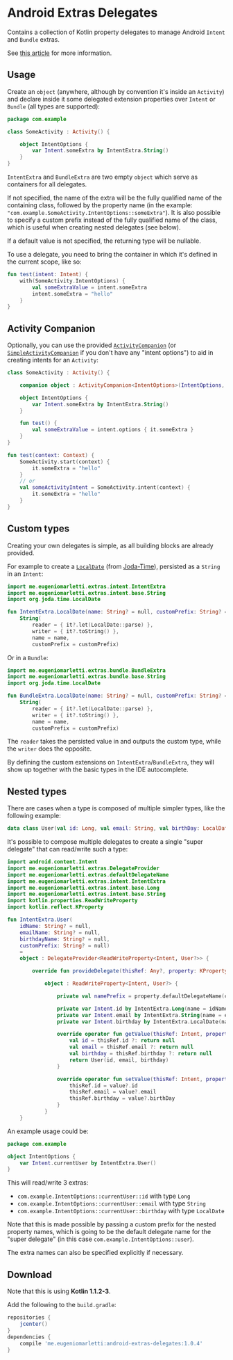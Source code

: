 Android Extras Delegates
========================

Contains a collection of Kotlin property delegates to manage Android `Intent` and `Bundle` extras.

See [this article](https://medium.com/@workingkills/you-wont-believe-this-one-weird-trick-to-handle-android-intent-extras-with-kotlin-845ecf09e0e9) for more information.

Usage
-----

Create an `object` (anywhere, although by convention it's inside an `Activity`) and declare inside it some delegated extension properties over `Intent` or `Bundle` (all types are supported):

```kotlin
package com.example

class SomeActivity : Activity() {

    object IntentOptions {
        var Intent.someExtra by IntentExtra.String()
    }
}
```

`IntentExtra` and `BundleExtra` are two empty `object` which serve as containers for all delegates.

If not specified, the name of the extra will be the fully qualified name of the containing class, followed by the property name (in the example: `"com.example.SomeActivity.IntentOptions::someExtra"`).
It is also possible to specify a custom prefix instead of the fully qualified name of the class, which is useful when creating nested delegates (see below).

If a default value is not specified, the returning type will be nullable.

To use a delegate, you need to bring the container in which it's defined in the current scope, like so:

```kotlin
fun test(intent: Intent) {
    with(SomeActivity.IntentOptions) {
        val someExtraValue = intent.someExtra
        intent.someExtra = "hello"
    }
}
```

Activity Companion
------------------

Optionally, you can use the provided [`ActivityCompanion`](https://github.com/Takhion/android-extras-delegates/blob/master/library/src/main/java/me/eugeniomarletti/extras/ActivityCompanion.kt#L21-L35) (or [`SimpleActivityCompanion`](/library/src/main/java/me/eugeniomarletti/extras/ActivityCompanion.kt#L10-L19) if you don't have any "intent options") to aid in creating intents for an `Activity`:

```kotlin
class SomeActivity : Activity() {

    companion object : ActivityCompanion<IntentOptions>(IntentOptions, SomeActivity::class)

    object IntentOptions {
        var Intent.someExtra by IntentExtra.String()
    }

    fun test() {
        val someExtraValue = intent.options { it.someExtra }
    }
}

fun test(context: Context) {
    SomeActivity.start(context) {
        it.someExtra = "hello"
    }
    // or
    val someActivityIntent = SomeActivity.intent(context) {
        it.someExtra = "hello"
    }
}
```

Custom types
------------

Creating your own delegates is simple, as all building blocks are already provided.

For example to create a [`LocalDate`](http://joda-time.sourceforge.net/apidocs/org/joda/time/LocalDate.html) (from [Joda-Time](http://www.joda.org/joda-time)), persisted as a `String` in an `Intent`:

```kotlin
import me.eugeniomarletti.extras.intent.IntentExtra
import me.eugeniomarletti.extras.intent.base.String
import org.joda.time.LocalDate

fun IntentExtra.LocalDate(name: String? = null, customPrefix: String? = null) =
    String(
        reader = { it?.let(LocalDate::parse) },
        writer = { it?.toString() },
        name = name,
        customPrefix = customPrefix)
```

Or in a `Bundle`:

```kotlin
import me.eugeniomarletti.extras.bundle.BundleExtra
import me.eugeniomarletti.extras.bundle.base.String
import org.joda.time.LocalDate

fun BundleExtra.LocalDate(name: String? = null, customPrefix: String? = null) =
    String(
        reader = { it?.let(LocalDate::parse) },
        writer = { it?.toString() },
        name = name,
        customPrefix = customPrefix)
```

The `reader` takes the persisted value in and outputs the custom type, while the `writer` does the opposite.

By defining the custom extensions on `IntentExtra`/`BundleExtra`, they will show up together with the basic types in the IDE autocomplete.

Nested types
------------

There are cases when a type is composed of multiple simpler types, like the following example:

```kotlin
data class User(val id: Long, val email: String, val birthDay: LocalDate)
```

It's possible to compose multiple delegates to create a single "super delegate" that can read/write such a type:

```kotlin
import android.content.Intent
import me.eugeniomarletti.extras.DelegateProvider
import me.eugeniomarletti.extras.defaultDelegateName
import me.eugeniomarletti.extras.intent.IntentExtra
import me.eugeniomarletti.extras.intent.base.Long
import me.eugeniomarletti.extras.intent.base.String
import kotlin.properties.ReadWriteProperty
import kotlin.reflect.KProperty

fun IntentExtra.User(
    idName: String? = null,
    emailName: String? = null,
    birthdayName: String? = null,
    customPrefix: String? = null)
    =
    object : DelegateProvider<ReadWriteProperty<Intent, User?>> {

        override fun provideDelegate(thisRef: Any?, property: KProperty<*>) =

            object : ReadWriteProperty<Intent, User?> {

                private val namePrefix = property.defaultDelegateName(customPrefix)

                private var Intent.id by IntentExtra.Long(name = idName, customPrefix = namePrefix)
                private var Intent.email by IntentExtra.String(name = emailName, customPrefix = namePrefix)
                private var Intent.birthday by IntentExtra.LocalDate(name = birthdayName, customPrefix = namePrefix)

                override operator fun getValue(thisRef: Intent, property: KProperty<*>): User? {
                    val id = thisRef.id ?: return null
                    val email = thisRef.email ?: return null
                    val birthday = thisRef.birthday ?: return null
                    return User(id, email, birthday)
                }

                override operator fun setValue(thisRef: Intent, property: KProperty<*>, value: User?) {
                    thisRef.id = value?.id
                    thisRef.email = value?.email
                    thisRef.birthday = value?.birthDay
                }
            }
    }
```

An example usage could be:

```kotlin
package com.example

object IntentOptions {
    var Intent.currentUser by IntentExtra.User()
}
```

This will read/write 3 extras:

* `com.example.IntentOptions::currentUser::id` with type `Long`
* `com.example.IntentOptions::currentUser::email` with type `String`
* `com.example.IntentOptions::currentUser::birthday` with type `LocalDate`

Note that this is made possible by passing a custom prefix for the nested property names, which is going to be the default delegate name for the "super delegate" (in this case `com.example.IntentOptions::user`).

The extra names can also be specified explicitly if necessary.

Download
--------

Note that this is using **Kotlin 1.1.2-3**.

Add the following to the `build.gradle`:

```groovy
repositories {
    jcenter()
}
dependencies {
    compile 'me.eugeniomarletti:android-extras-delegates:1.0.4'
}
```
